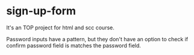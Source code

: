 # sign-up-form
It's an TOP project for html and scc course.

Password inputs have a pattern, but they don't have an option to check if confirm password field is matches the password field.